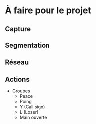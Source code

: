 # À faire pour le projet

## Capture



## Segmentation




## Réseau




## Actions

* Groupes
    * Peace
    * Poing
    * Y (Call sign)
    * L (Loser)
    * Main ouverte


